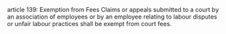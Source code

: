 article 139: Exemption from Fees
Claims or appeals submitted to a court by an association of employees or by an employee relating to labour disputes or unfair labour practices shall be exempt from court fees.
<ul>
</ul>